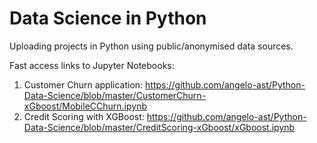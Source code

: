 # Data Science in Python
Uploading projects in Python using public/anonymised data sources.

Fast access links to Jupyter Notebooks:
1) Customer Churn application: https://github.com/angelo-ast/Python-Data-Science/blob/master/CustomerChurn-xGboost/MobileCChurn.ipynb
2) Credit Scoring with XGBoost: https://github.com/angelo-ast/Python-Data-Science/blob/master/CreditScoring-xGboost/xGboost.ipynb
